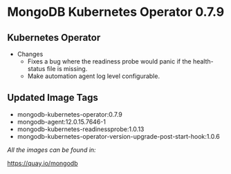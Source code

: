 # MongoDB Kubernetes Operator 0.7.9

## Kubernetes Operator

- Changes
  - Fixes a bug where the readiness probe would panic if the health-status file is missing.
  - Make automation agent log level configurable.


## Updated Image Tags

- mongodb-kubernetes-operator:0.7.9
- mongodb-agent:12.0.15.7646-1
- mongodb-kubernetes-readinessprobe:1.0.13
- mongodb-kubernetes-operator-version-upgrade-post-start-hook:1.0.6

_All the images can be found in:_

https://quay.io/mongodb
